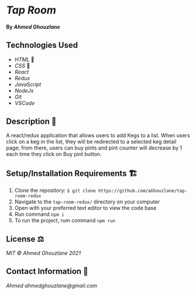 # _Tap Room_

#### By _Ahmed Ghouzlane_

## Technologies Used

- _HTML_ 📝
- _CSS_ 🎨
- _React_
- _Redux_
- _JavaScript_
- _NodeJs_
- _Git_
- _VSCode_

## Description 📜

A react/redux application that allows users to add Kegs to a list. When users click on a keg in the list, they will be redirected to a selected keg detail page; from there, users can buy pints and pint counter will decrease by 1 each time they click on Buy pint button.

## Setup/Installation Requirements 🏗

1. Clone the repository: `$ git clone https://github.com/aGhouzlane/tap-room-redux`
2. Navigate to the `tap-room-redux/` directory on your computer
3. Open with your preferred text editor to view the code base
4. Run command `npm i` 
5. To run the project, rum command `npm run`

## License ⚖

_MIT © Ahmed Ghouzlane 2021_

## Contact Information 🤳

_Ahmed ahmedghouzlane@gmail.com_